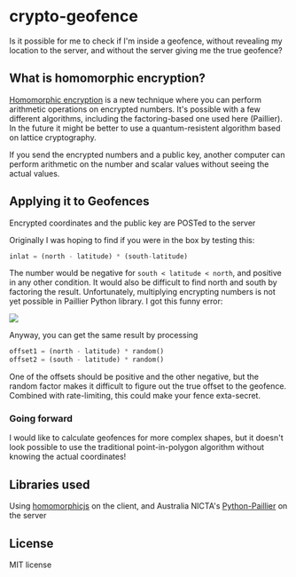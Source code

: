 # crypto-geofence

Is it possible for me to check if I'm inside a geofence, without revealing my location to
the server, and without the server giving me the true geofence?

## What is homomorphic encryption?

<a href="https://en.wikipedia.org/wiki/Homomorphic_encryption">Homomorphic encryption</a> is a new technique where you can perform arithmetic operations on
encrypted numbers.  It's possible with a few different algorithms, including the factoring-based one
used here (Paillier).  In the future it might be better to use a quantum-resistent algorithm
based on lattice cryptography.

If you send the encrypted numbers and a public key, another computer can perform arithmetic on
the number and scalar values without seeing the actual values.

## Applying it to Geofences

Encrypted coordinates and the public key are POSTed to the server

Originally I was hoping to find if you were in the box by testing this:

```python
inlat = (north - latitude) * (south-latitude)
```

The number would be negative for ```south < latitude < north```, and positive in any other
condition.  It would also be difficult to find north and south by factoring the result.
Unfortunately, multiplying encrypting numbers is not yet possible in Paillier Python
library.  I got this funny error:

<img src="http://i.imgur.com/Hipe0LB.png"/>

Anyway, you can get the same result by processing

```python
offset1 = (north - latitude) * random()
offset2 = (south - latitude) * random()
```

One of the offsets should be positive and the other negative, but the random factor makes
it difficult to figure out the true offset to the geofence. Combined with rate-limiting,
this could make your fence exta-secret.

### Going forward

I would like to calculate geofences for more complex shapes, but it doesn't look possible
to use the traditional point-in-polygon algorithm without knowing the actual coordinates!

## Libraries used

Using <a href="https://github.com/hardbyte/paillier.js">homomorphicjs</a> on the client,
and Australia NICTA's <a href="https://github.com/NICTA/python-paillier">Python-Paillier</a>
on the server

## License

MIT license
